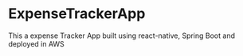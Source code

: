# ExpenseTrackerApp
This a expense Tracker App built using react-native, Spring Boot and deployed in AWS
